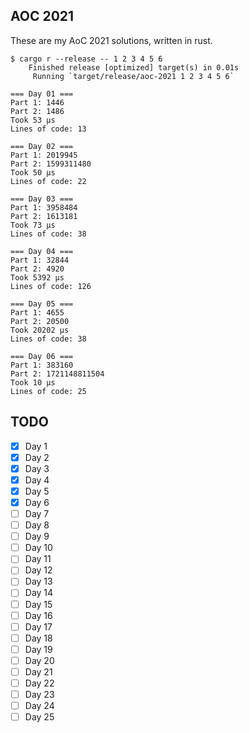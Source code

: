 ## AOC 2021
These are my AoC 2021 solutions, written in rust.

```console
$ cargo r --release -- 1 2 3 4 5 6
    Finished release [optimized] target(s) in 0.01s
     Running `target/release/aoc-2021 1 2 3 4 5 6`

=== Day 01 ===
Part 1: 1446
Part 2: 1486
Took 53 μs
Lines of code: 13

=== Day 02 ===
Part 1: 2019945
Part 2: 1599311480
Took 50 μs
Lines of code: 22

=== Day 03 ===
Part 1: 3958484
Part 2: 1613181
Took 73 μs
Lines of code: 38

=== Day 04 ===
Part 1: 32844
Part 2: 4920
Took 5392 μs
Lines of code: 126

=== Day 05 ===
Part 1: 4655
Part 2: 20500
Took 20202 μs
Lines of code: 38

=== Day 06 ===
Part 1: 383160
Part 2: 1721148811504
Took 10 μs
Lines of code: 25
```

## TODO
- [x] Day 1
- [x] Day 2
- [x] Day 3
- [x] Day 4
- [x] Day 5
- [x] Day 6
- [ ] Day 7
- [ ] Day 8
- [ ] Day 9
- [ ] Day 10
- [ ] Day 11
- [ ] Day 12
- [ ] Day 13
- [ ] Day 14
- [ ] Day 15
- [ ] Day 16
- [ ] Day 17
- [ ] Day 18
- [ ] Day 19
- [ ] Day 20
- [ ] Day 21
- [ ] Day 22
- [ ] Day 23
- [ ] Day 24
- [ ] Day 25
